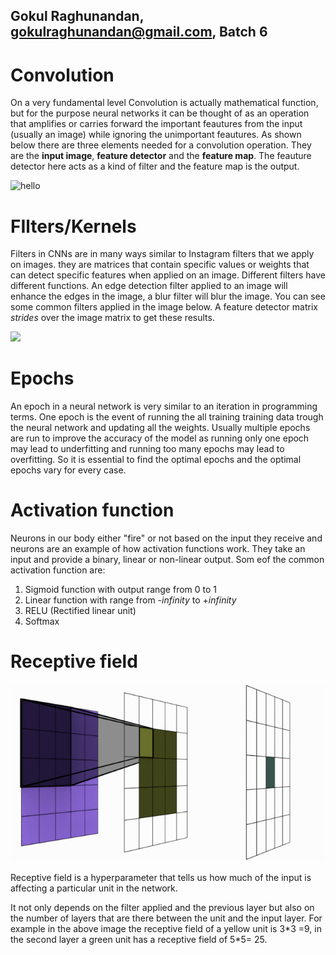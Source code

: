 ## Gokul Raghunandan, gokulraghunandan@gmail.com, Batch 6 

# Convolution

On a very fundamental level Convolution is actually mathematical function, but for the purpose neural networks it can be thought of as an operation that amplifies or carries forward the important feautures from the input (usually an image) while ignoring the unimportant feautures. As shown below there are three elements needed for a convolution operation. They are the __input image__, __feature detector__ and the __feature map__. The feauture detector here acts as a kind of filter and the feature map is the output.

![hello](https://sds-platform-private.s3-us-east-2.amazonaws.com/uploads/70_blog_image_3.png)



# FIlters/Kernels

Filters in CNNs are in many ways similar to Instagram filters that we apply on images. they are matrices that contain specific values or weights that can detect specific features when applied on an image. Different filters have different functions. An edge detection filter applied to an image will enhance the edges in the image, a blur filter will blur the image. You can see some common filters applied in the image below. A feature detector matrix _strides_ over the image matrix to get these results.

![](https://cdn-images-1.medium.com/max/800/1*uJpkfkm2Lr72mJtRaqoKZg.png)



# Epochs

An epoch in a neural network is very similar to an iteration in programming terms. One epoch is the event of running the  all training training data trough the neural network and updating all the weights. Usually multiple epochs are run to improve the accuracy of the model as running only one epoch may lead to underfitting and running too many epochs may lead to overfitting. So it is essential to find the optimal epochs and the optimal epochs vary for every case.



# Activation function

Neurons in our body either "fire" or not based on the input they receive and neurons are an example of how activation functions work. They take an input and provide a binary, linear or non-linear output. Som eof the common activation function are:

1. Sigmoid function with output range from 0 to 1
2. Linear function with range from -$infinity$ to +$infinity$
3. RELU (Rectified linear unit)
4. Softmax



# Receptive field

![](https://github.com/aashray18521/tut/blob/master/Session%201/Session%201_files/0.8y3e18blaxk.gif?raw=true)





Receptive field is a hyperparameter that tells us how much of the input is affecting a particular unit in the network.

It not only depends on the filter applied and the previous layer but also on the number of layers that are there between the unit and the input layer. For example in the above image the receptive field of a yellow unit is 3$*$3 =9, in the second layer a green unit has a receptive field of 5$*​$5= 25.





